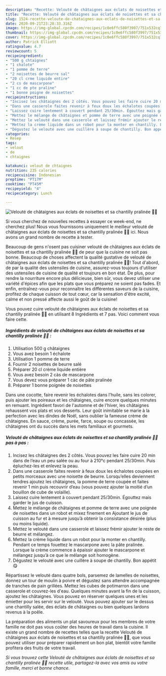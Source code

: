 ```yaml
---
description: "Recette: Velouté de châtaignes aux éclats de noisettes et sa chantilly pralinée 🍂🌰"
title: "Recette: Velouté de châtaignes aux éclats de noisettes et sa chantilly pralinée 🍂🌰"
slug: 1524-recette-veloute-de-chataignes-aux-eclats-de-noisettes-et-sa-chantilly-pralinee
date: 2020-09-21T23:28:33.316Z
image: https://img-global.cpcdn.com/recipes/1c0e6ffc580f3997/751x532cq70/veloute-de-chataignes-aux-eclats-de-noisettes-et-sa-chantilly-pralinee-🍂🌰-photo-principale-de-la-recette.jpg
thumbnail: https://img-global.cpcdn.com/recipes/1c0e6ffc580f3997/751x532cq70/veloute-de-chataignes-aux-eclats-de-noisettes-et-sa-chantilly-pralinee-🍂🌰-photo-principale-de-la-recette.jpg
cover: https://img-global.cpcdn.com/recipes/1c0e6ffc580f3997/751x532cq70/veloute-de-chataignes-aux-eclats-de-noisettes-et-sa-chantilly-pralinee-🍂🌰-photo-principale-de-la-recette.jpg
author: Patrick Elliott
ratingvalue: 4.7
reviewcount: 5
recipeingredient:
- "500 g chtaignes"
- "1 chalote"
- "1 pomme de terre"
- "2 noisettes de beurre sal"
- "20 cl crme liquide entire"
- "2 cs de mascarpone"
- "1 cc de pte praline"
- "1 bonne poigne de noisettes"
recipeinstructions:
- "Incisez les châtaignes des 2 côtés. Vous pouvez les faire cuire 20 min dans de l’eau un peu salée ou au four à 210°c pendant 25/30min. Puis épluchez-les et enlevez la peau."
- "Dans une casserole faites revenir à feux doux les échalotes coupées en petits morceaux avec une noisette de beurre. Lorsqu’elles deviennent tendres ajoutez les châtaignes, la pomme de terre coupée et faites revenir 1 min puis recouvrir d’eau (vous pouvez ajouter la moitié d’un bouillon de cube de volaille)."
- "Laissez cuire lentement à couvert pendant 25/30min. Égouttez mais garder le jus de cuisson."
- "Mettez le mélange de châtaignes et pomme de terre avec une poignée de noisettes dans un robot et mixez finement en Ajoutant le jus de cuisson au fur et à mesure jusqu’à obtenir la consistance désirée (plus ou moins liquide)."
- "Mettez le velouté dans une casserole et laissez frémir ajouter le reste de beurre et mélangez."
- "Mettez la crème liquide dans un robot pour la monter en chantilly. Pendant ce temps fouettez le mascarpone avec la pâte pralinée. Lorsque la crème commence à épaissir ajouter le mascarpone et mélangez jusqu’à ce que le mélange soit homogène."
- "Dégustez le velouté avec une cuillère à soupe de chantilly. Bon appétit 😋"
categories:
- Resep
tags:
- velout
- de
- chtaignes

katakunci: velout de chtaignes 
nutrition: 235 calories
recipecuisine: Indonesian
preptime: "PT17M"
cooktime: "PT45M"
recipeyield: "4"
recipecategory: Lunch

---
```



![Velouté de châtaignes aux éclats de noisettes et sa chantilly pralinée 🍂🌰](https://img-global.cpcdn.com/recipes/1c0e6ffc580f3997/751x532cq70/veloute-de-chataignes-aux-eclats-de-noisettes-et-sa-chantilly-pralinee-🍂🌰-photo-principale-de-la-recette.jpg)

Si vous cherchez de nouvelles recettes à essayer ce week-end, ne cherchez plus! Nous vous fournissons uniquement le meilleur velouté de châtaignes aux éclats de noisettes et sa chantilly pralinée 🍂🌰 ici. Nous avons un grand nombre de recette à tester.

Beaucoup de gens n'osent pas cuisiner velouté de châtaignes aux éclats de noisettes et sa chantilly pralinée 🍂🌰 de peur que la cuisine ne soit pas bonne. Beaucoup de choses affectent la qualité gustative de velouté de châtaignes aux éclats de noisettes et sa chantilly pralinée 🍂🌰! Tout d'abord, de par la qualité des ustensiles de cuisine, assurez-vous toujours d'utiliser des ustensiles de cuisine de qualité et toujours en bon état. De plus, pour rendre la nourriture encore plus délicieuse, bien sûr, vous devez utiliser une variété d'épices afin que les plats que vous préparez ne soient pas fades. Et enfin, entraînez-vous pour reconnaître les différentes saveurs de la cuisine, profitez de chaque cuisson de tout cœur, car la sensation d'être excité, calme et non pressé affecte aussi le goût de la cuisine!

<!--inarticleads1-->

Vous pouvez cuire velouté de châtaignes aux éclats de noisettes et sa chantilly pralinée 🍂🌰 en utilisant 8 Ingrédients et 7 pas. Voici comment vous faire cette.

##### Ingrédients de velouté de châtaignes aux éclats de noisettes et sa chantilly pralinée 🍂🌰 :

1. Utilisation 500 g châtaignes
1. Vous avez besoin 1 échalote
1. Utilisation 1 pomme de terre
1. Fournir 2 noisettes de beurre salé
1. Préparer 20 cl crème liquide entière
1. Vous avez besoin 2 càs de mascarpone
1. Vous devez vous préparer 1 càc de pâte pralinée
1. Préparer 1 bonne poignée de noisettes


Dans une cocotte, faire revenir les échalotes dans l&#39;huile, sans les colorer, puis ajouter les poireaux et les châtaignes, cuire encore quelques minutes en remuant. Ingrédient favori de l&#39;automne et de l&#39;hiver, les châtaignes rehaussent vos plats et vos desserts. Leur goût inimitable se marie à la perfection avec les dindes de Noël, sans oublier la fameuse crème de châtaignes. En sauce, crème, purée, farce, soupe ou concassée, les châtaignes ont du succès dans les mets familiaux et gourmets. 

<!--inarticleads2-->

##### Velouté de châtaignes aux éclats de noisettes et sa chantilly pralinée 🍂🌰 pas à pas :

1. Incisez les châtaignes des 2 côtés. Vous pouvez les faire cuire 20 min dans de l’eau un peu salée ou au four à 210°c pendant 25/30min. Puis épluchez-les et enlevez la peau.
1. Dans une casserole faites revenir à feux doux les échalotes coupées en petits morceaux avec une noisette de beurre. Lorsqu’elles deviennent tendres ajoutez les châtaignes, la pomme de terre coupée et faites revenir 1 min puis recouvrir d’eau (vous pouvez ajouter la moitié d’un bouillon de cube de volaille).
1. Laissez cuire lentement à couvert pendant 25/30min. Égouttez mais garder le jus de cuisson.
1. Mettez le mélange de châtaignes et pomme de terre avec une poignée de noisettes dans un robot et mixez finement en Ajoutant le jus de cuisson au fur et à mesure jusqu’à obtenir la consistance désirée (plus ou moins liquide).
1. Mettez le velouté dans une casserole et laissez frémir ajouter le reste de beurre et mélangez.
1. Mettez la crème liquide dans un robot pour la monter en chantilly. Pendant ce temps fouettez le mascarpone avec la pâte pralinée. Lorsque la crème commence à épaissir ajouter le mascarpone et mélangez jusqu’à ce que le mélange soit homogène.
1. Dégustez le velouté avec une cuillère à soupe de chantilly. Bon appétit 😋


Répartissez le velouté dans quatre bols, parsemez de lamelles de noisettes, donnez un tour de moulin à poivre et dégustez sans attendre accompagnée de tranches de pain grillées. Mettez les cubes de potimarron dans une casserole et couvrez-les d&#39;eau. Quelques minutes avant la fin de la cuisson, ajoutez les châtaignes. Vous pouvez en réserver quelques unes et les émietter pour les servir sur le velouté. Vous pouvez ajouter sur le dessus une chantilly salée, des éclats de châtaignes ou bien quelques lardons revenus à la poêle. 

<!--inarticleads1-->

<p>
La préparation des aliments un plat savoureux pour les membres de votre famille ne doit pas vous coûter des heures de travail dans la cuisine. Il existe un grand nombre de recettes telles que la recette Velouté de châtaignes aux éclats de noisettes et sa chantilly pralinée 🍂🌰, que vous pouvez utiliser pour préparer rapidement un bon plat, bientôt votre famille profitera des fruits de votre travail.
</p>

<p>
<i>Si vous trouvez cette Velouté de châtaignes aux éclats de noisettes et sa chantilly pralinée 🍂🌰 recette utile, partagez-la avec vos amis ou votre famille, merci et bonne chance.</i>
</p>
